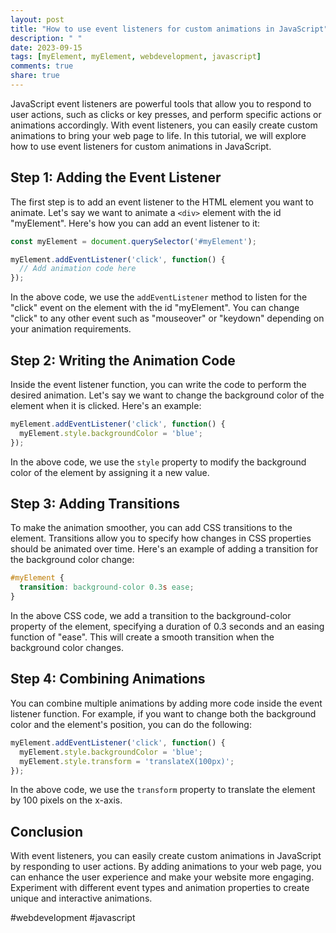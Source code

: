 ```yaml
---
layout: post
title: "How to use event listeners for custom animations in JavaScript"
description: " "
date: 2023-09-15
tags: [myElement, myElement, webdevelopment, javascript]
comments: true
share: true
---
```


JavaScript event listeners are powerful tools that allow you to respond to user actions, such as clicks or key presses, and perform specific actions or animations accordingly. With event listeners, you can easily create custom animations to bring your web page to life. In this tutorial, we will explore how to use event listeners for custom animations in JavaScript.

## Step 1: Adding the Event Listener

The first step is to add an event listener to the HTML element you want to animate. Let's say we want to animate a `<div>` element with the id "myElement". Here's how you can add an event listener to it:

```javascript
const myElement = document.querySelector('#myElement');

myElement.addEventListener('click', function() {
  // Add animation code here
});
```

In the above code, we use the `addEventListener` method to listen for the "click" event on the element with the id "myElement". You can change "click" to any other event such as "mouseover" or "keydown" depending on your animation requirements.

## Step 2: Writing the Animation Code

Inside the event listener function, you can write the code to perform the desired animation. Let's say we want to change the background color of the element when it is clicked. Here's an example:

```javascript
myElement.addEventListener('click', function() {
  myElement.style.backgroundColor = 'blue';
});
```

In the above code, we use the `style` property to modify the background color of the element by assigning it a new value.

## Step 3: Adding Transitions

To make the animation smoother, you can add CSS transitions to the element. Transitions allow you to specify how changes in CSS properties should be animated over time. Here's an example of adding a transition for the background color change:

```css
#myElement {
  transition: background-color 0.3s ease;
}
```

In the above CSS code, we add a transition to the background-color property of the element, specifying a duration of 0.3 seconds and an easing function of "ease". This will create a smooth transition when the background color changes.

## Step 4: Combining Animations

You can combine multiple animations by adding more code inside the event listener function. For example, if you want to change both the background color and the element's position, you can do the following:

```javascript
myElement.addEventListener('click', function() {
  myElement.style.backgroundColor = 'blue';
  myElement.style.transform = 'translateX(100px)';
});
```

In the above code, we use the `transform` property to translate the element by 100 pixels on the x-axis.

## Conclusion

With event listeners, you can easily create custom animations in JavaScript by responding to user actions. By adding animations to your web page, you can enhance the user experience and make your website more engaging. Experiment with different event types and animation properties to create unique and interactive animations.

#webdevelopment #javascript